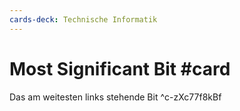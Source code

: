 ```yaml
---
cards-deck: Technische Informatik
---
```


# Most Significant Bit #card 
Das am weitesten links stehende Bit
^c-zXc77f8kBf
